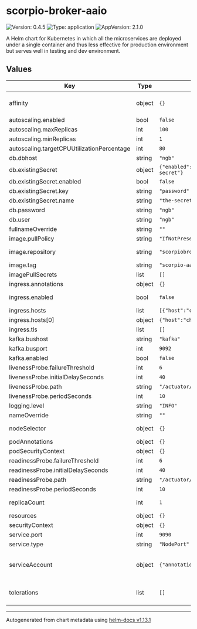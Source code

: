 # scorpio-broker-aaio

![Version: 0.4.5](https://img.shields.io/badge/Version-0.4.5-informational?style=flat-square) ![Type: application](https://img.shields.io/badge/Type-application-informational?style=flat-square) ![AppVersion: 2.1.0](https://img.shields.io/badge/AppVersion-2.1.0-informational?style=flat-square)

A Helm chart for Kubernetes in which all the microservices are deployed under a single container and thus less effective for production environment but serves well in testing and dev environment.

## Values

| Key | Type | Default | Description |
|-----|------|---------|-------------|
| affinity | object | `{}` | affinity template ref: https://kubernetes.io/docs/concepts/configuration/assign-pod-node/#affinity-and-anti-affinity |
| autoscaling.enabled | bool | `false` | should autoscaling be enabled       |
| autoscaling.maxReplicas | int | `100` | maximum number of running pods |
| autoscaling.minReplicas | int | `1` | minimum number of running pods |
| autoscaling.targetCPUUtilizationPercentage | int | `80` | target average CPU utilization over all the pods |
| db.dbhost | string | `"ngb"` | host of the database to be used |
| db.existingSecret | object | `{"enabled":false,"key":"password","name":"the-secret"}` | existing secret to retrieve the db password |
| db.existingSecret.enabled | bool | `false` | should an existing secret be used |
| db.existingSecret.key | string | `"password"` | key to retrieve the password from |
| db.existingSecret.name | string | `"the-secret"` | name of the secret |
| db.password | string | `"ngb"` | password for connecting the database |
| db.user | string | `"ngb"` | user for connecting the database |
| fullnameOverride | string | `""` |  |
| image.pullPolicy | string | `"IfNotPresent"` | specification of the image pull policy |
| image.repository | string | `"scorpiobroker/scorpio"` | scorpiobroker image name ref: https://hub.docker.com/r/scorpiobroker/scorpio       |
| image.tag | string | `"scorpio-aaio_2.1.0"` | tag of the image to be used |
| imagePullSecrets | list | `[]` |  |
| ingress.annotations | object | `{}` | annotations to be added to the ingress |
| ingress.enabled | bool | `false` | should there be an ingress to connect scorpio with the public internet       |
| ingress.hosts | list | `[{"host":"chart-example.local","paths":[]}]` | all hosts to be provided   |
| ingress.hosts[0] | object | `{"host":"chart-example.local","paths":[]}` | provide a hosts and the paths that should be available     |
| ingress.tls | list | `[]` |  |
| kafka.bushost | string | `"kafka"` | Bus host for Kafka |
| kafka.busport | int | `9092` | Bus port for Kafka |
| kafka.enabled | bool | `false` | Enable usage of Kafka |
| livenessProbe.failureThreshold | int | `6` |  |
| livenessProbe.initialDelaySeconds | int | `40` |  |
| livenessProbe.path | string | `"/actuator/health"` |  |
| livenessProbe.periodSeconds | int | `10` |  |
| logging.level | string | `"INFO"` | Log level |
| nameOverride | string | `""` |  |
| nodeSelector | object | `{}` | selector template ref: https://kubernetes.io/docs/user-guide/node-selection/ |
| podAnnotations | object | `{}` |  |
| podSecurityContext | object | `{}` |  |
| readinessProbe.failureThreshold | int | `6` |  |
| readinessProbe.initialDelaySeconds | int | `40` |  |
| readinessProbe.path | string | `"/actuator/health"` |  |
| readinessProbe.periodSeconds | int | `10` |  |
| replicaCount | int | `1` | initial number of target replications, can be different if autoscaling is enabled |
| resources | object | `{}` |  |
| securityContext | object | `{}` |  |
| service.port | int | `9090` | port to be used by the service |
| service.type | string | `"NodePort"` | service type       |
| serviceAccount | object | `{"annotations":{},"create":false,"name":""}` | if a scorpio specific service account should be used, it can be configured here ref: https://kubernetes.io/docs/tasks/configure-pod-container/configure-service-account/ |
| tolerations | list | `[]` | tolerations template ref: ref: https://kubernetes.io/docs/concepts/configuration/taint-and-toleration/ |

----------------------------------------------
Autogenerated from chart metadata using [helm-docs v1.13.1](https://github.com/norwoodj/helm-docs/releases/v1.13.1)
